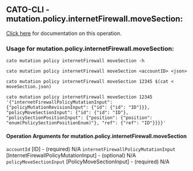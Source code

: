 
## CATO-CLI - mutation.policy.internetFirewall.moveSection:
[Click here](https://api.catonetworks.com/documentation/#mutation-moveSection) for documentation on this operation.

### Usage for mutation.policy.internetFirewall.moveSection:

`cato mutation policy internetFirewall moveSection -h`

`cato mutation policy internetFirewall moveSection <accountID> <json>`

`cato mutation policy internetFirewall moveSection 12345 $(cat < moveSection.json)`

`cato mutation policy internetFirewall moveSection 12345 '{"internetFirewallPolicyMutationInput": {"policyMutationRevisionInput": {"id": {"id": "ID"}}}, "policyMoveSectionInput": {"id": {"id": "ID"}, "policySectionPositionInput": {"position": {"position": "enum(PolicySectionPositionEnum)"}, "ref": {"ref": "ID"}}}}'`

#### Operation Arguments for mutation.policy.internetFirewall.moveSection ####
`accountId` [ID] - (required) N/A 
`internetFirewallPolicyMutationInput` [InternetFirewallPolicyMutationInput] - (optional) N/A 
`policyMoveSectionInput` [PolicyMoveSectionInput] - (required) N/A 
